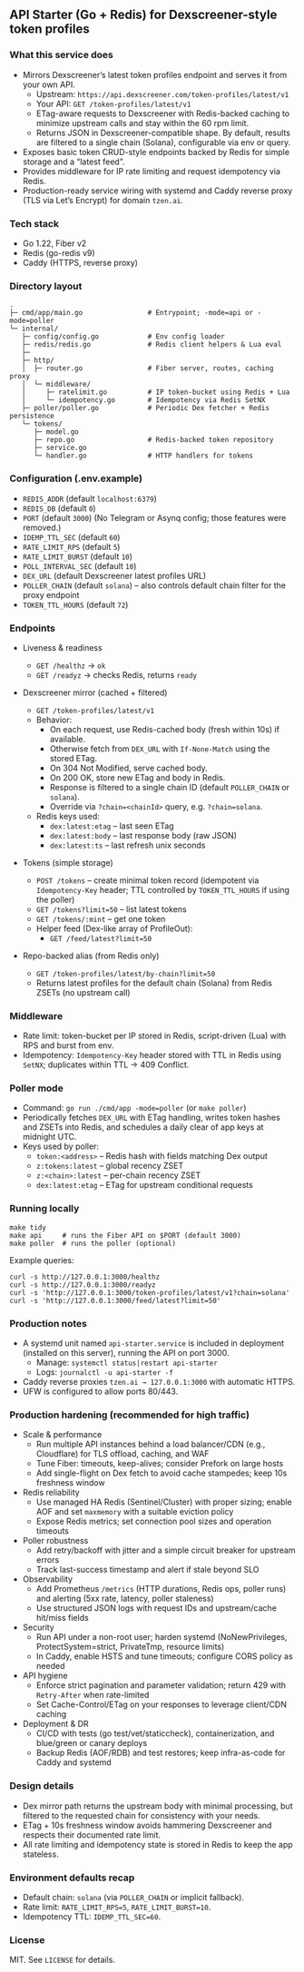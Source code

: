 ## API Starter (Go + Redis) for Dexscreener-style token profiles

### What this service does
- Mirrors Dexscreener’s latest token profiles endpoint and serves it from your own API.
  - Upstream: `https://api.dexscreener.com/token-profiles/latest/v1`
  - Your API: `GET /token-profiles/latest/v1`
  - ETag-aware requests to Dexscreener with Redis-backed caching to minimize upstream calls and stay within the 60 rpm limit.
  - Returns JSON in Dexscreener-compatible shape. By default, results are filtered to a single chain (Solana), configurable via env or query.
- Exposes basic token CRUD-style endpoints backed by Redis for simple storage and a “latest feed”.
- Provides middleware for IP rate limiting and request idempotency via Redis.
- Production-ready service wiring with systemd and Caddy reverse proxy (TLS via Let’s Encrypt) for domain `tzen.ai`.

### Tech stack
- Go 1.22, Fiber v2
- Redis (go-redis v9)
- Caddy (HTTPS, reverse proxy)

### Directory layout
```
.
├─ cmd/app/main.go                # Entrypoint; -mode=api or -mode=poller
└─ internal/
   ├─ config/config.go            # Env config loader
   ├─ redis/redis.go              # Redis client helpers & Lua eval
   ├─                            
   ├─ http/
   │  ├─ router.go                # Fiber server, routes, caching proxy
   │  └─ middleware/
   │     ├─ ratelimit.go          # IP token-bucket using Redis + Lua
   │     └─ idempotency.go        # Idempotency via Redis SetNX
   ├─ poller/poller.go            # Periodic Dex fetcher + Redis persistence
   └─ tokens/
      ├─ model.go
      ├─ repo.go                  # Redis-backed token repository
      ├─ service.go
      └─ handler.go               # HTTP handlers for tokens
```

### Configuration (.env.example)
- `REDIS_ADDR` (default `localhost:6379`)
- `REDIS_DB` (default `0`)
- `PORT` (default `3000`)
  (No Telegram or Asynq config; those features were removed.)
- `IDEMP_TTL_SEC` (default `60`)
- `RATE_LIMIT_RPS` (default `5`)
- `RATE_LIMIT_BURST` (default `10`)
- `POLL_INTERVAL_SEC` (default `10`)
- `DEX_URL` (default Dexscreener latest profiles URL)
- `POLLER_CHAIN` (default `solana`) – also controls default chain filter for the proxy endpoint
- `TOKEN_TTL_HOURS` (default `72`)


### Endpoints
- Liveness & readiness
  - `GET /healthz` → `ok`
  - `GET /readyz` → checks Redis, returns `ready`

- Dexscreener mirror (cached + filtered)
  - `GET /token-profiles/latest/v1`
  - Behavior:
    - On each request, use Redis-cached body (fresh within 10s) if available.
    - Otherwise fetch from `DEX_URL` with `If-None-Match` using the stored ETag.
    - On 304 Not Modified, serve cached body.
    - On 200 OK, store new ETag and body in Redis.
    - Response is filtered to a single chain ID (default `POLLER_CHAIN` or `solana`).
    - Override via `?chain=<chainId>` query, e.g. `?chain=solana`.
  - Redis keys used:
    - `dex:latest:etag` – last seen ETag
    - `dex:latest:body` – last response body (raw JSON)
    - `dex:latest:ts` – last refresh unix seconds

- Tokens (simple storage)
  - `POST /tokens` – create minimal token record (idempotent via `Idempotency-Key` header; TTL controlled by `TOKEN_TTL_HOURS` if using the poller)
  - `GET /tokens?limit=50` – list latest tokens
  - `GET /tokens/:mint` – get one token
  - Helper feed (Dex-like array of ProfileOut):
    - `GET /feed/latest?limit=50`

- Repo-backed alias (from Redis only)
  - `GET /token-profiles/latest/by-chain?limit=50`
  - Returns latest profiles for the default chain (Solana) from Redis ZSETs (no upstream call)



### Middleware
- Rate limit: token-bucket per IP stored in Redis, script-driven (Lua) with RPS and burst from env.
- Idempotency: `Idempotency-Key` header stored with TTL in Redis using `SetNX`; duplicates within TTL → 409 Conflict.

### Poller mode
- Command: `go run ./cmd/app -mode=poller` (or `make poller`)
- Periodically fetches `DEX_URL` with ETag handling, writes token hashes and ZSETs into Redis, and schedules a daily clear of app keys at midnight UTC.
- Keys used by poller:
  - `token:<address>` – Redis hash with fields matching Dex output
  - `z:tokens:latest` – global recency ZSET
  - `z:<chain>:latest` – per-chain recency ZSET
  - `dex:latest:etag` – ETag for upstream conditional requests

### Running locally
```
make tidy
make api     # runs the Fiber API on $PORT (default 3000)
make poller  # runs the poller (optional)
```

Example queries:
```
curl -s http://127.0.0.1:3000/healthz
curl -s http://127.0.0.1:3000/readyz
curl -s 'http://127.0.0.1:3000/token-profiles/latest/v1?chain=solana'
curl -s 'http://127.0.0.1:3000/feed/latest?limit=50'
```

### Production notes
- A systemd unit named `api-starter.service` is included in deployment (installed on this server), running the API on port 3000.
  - Manage: `systemctl status|restart api-starter`
  - Logs: `journalctl -u api-starter -f`
- Caddy reverse proxies `tzen.ai → 127.0.0.1:3000` with automatic HTTPS.
- UFW is configured to allow ports 80/443.

### Production hardening (recommended for high traffic)
- Scale & performance
  - Run multiple API instances behind a load balancer/CDN (e.g., Cloudflare) for TLS offload, caching, and WAF
  - Tune Fiber: timeouts, keep-alives; consider Prefork on large hosts
  - Add single-flight on Dex fetch to avoid cache stampedes; keep 10s freshness window
- Redis reliability
  - Use managed HA Redis (Sentinel/Cluster) with proper sizing; enable AOF and set `maxmemory` with a suitable eviction policy
  - Expose Redis metrics; set connection pool sizes and operation timeouts
- Poller robustness
  - Add retry/backoff with jitter and a simple circuit breaker for upstream errors
  - Track last-success timestamp and alert if stale beyond SLO
- Observability
  - Add Prometheus `/metrics` (HTTP durations, Redis ops, poller runs) and alerting (5xx rate, latency, poller staleness)
  - Use structured JSON logs with request IDs and upstream/cache hit/miss fields
- Security
  - Run API under a non-root user; harden systemd (NoNewPrivileges, ProtectSystem=strict, PrivateTmp, resource limits)
  - In Caddy, enable HSTS and tune timeouts; configure CORS policy as needed
- API hygiene
  - Enforce strict pagination and parameter validation; return 429 with `Retry-After` when rate-limited
  - Set Cache-Control/ETag on your responses to leverage client/CDN caching
- Deployment & DR
  - CI/CD with tests (go test/vet/staticcheck), containerization, and blue/green or canary deploys
  - Backup Redis (AOF/RDB) and test restores; keep infra-as-code for Caddy and systemd

### Design details
- Dex mirror path returns the upstream body with minimal processing, but filtered to the requested chain for consistency with your needs.
- ETag + 10s freshness window avoids hammering Dexscreener and respects their documented rate limit.
- All rate limiting and idempotency state is stored in Redis to keep the app stateless.

### Environment defaults recap
- Default chain: `solana` (via `POLLER_CHAIN` or implicit fallback).
- Rate limit: `RATE_LIMIT_RPS=5`, `RATE_LIMIT_BURST=10`.
- Idempotency TTL: `IDEMP_TTL_SEC=60`.

### License
MIT. See `LICENSE` for details.


